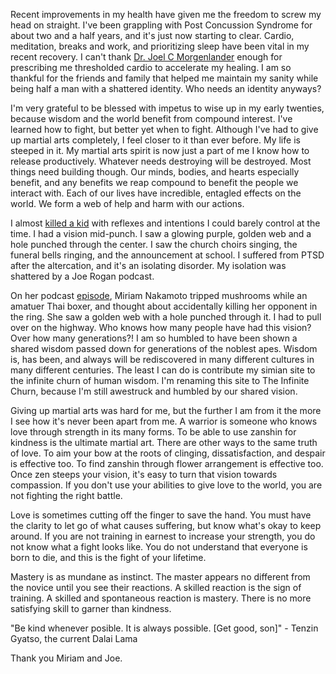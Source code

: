 Recent improvements in my health have given me the freedom to screw my head on straight. I've been grappling with Post Concussion Syndrome for about two and a half years, and it's just now starting to clear. Cardio, meditation, breaks and work, and prioritizing sleep have been vital in my recent recovery. I can't thank [Dr. Joel C Morgenlander][dm] enough for prescribing me thresholded cardio to accelerate my healing. I am so thankful for the friends and family that helped me maintain my sanity while being half a man with a shattered identity. Who needs an identity anyways? 

I'm very grateful to be blessed with impetus to wise up in my early twenties, because wisdom and the world benefit from compound interest. I've learned how to fight, but better yet when to fight. Although I've had to give up martial arts completely, I feel closer to it than ever before. My life is steeped in it. My martial arts spirit is now just a part of me I know how to release productively. Whatever needs destroying will be destroyed. Most things need building though. Our minds, bodies, and hearts especially benefit, and any benefits we reap compound to benefit the people we interact with. Each of our lives have incredible, entagled effects on the world. We form a web of help and harm with our actions. 

I almost [killed a kid][oh] with reflexes and intentions I could barely control at the time. I had a vision mid-punch. I saw a glowing purple, golden web and a hole punched through the center. I saw the church choirs singing, the funeral bells ringing, and the announcement at school. I suffered from PTSD after the altercation, and it's an isolating disorder. My isolation was shattered by a Joe Rogan podcast. 

On her podcast [episode][mk], Miriam Nakamoto tripped mushrooms while an amatuer Thai boxer, and thought about accidentally killing her opponent in the ring. She saw a golden web with a hole punched through it. I had to pull over on the highway. Who knows how many people have had this vision? Over how many generations?! I am so humbled to have been shown a shared wisdom passed down for generations of the noblest apes. Wisdom is, has been, and always will be rediscovered in many different cultures in many different centuries. The least I can do is contribute my simian site to the infinite churn of human wisdom. I'm renaming this site to The Infinite Churn, because I'm still awestruck and humbled by our shared vision. 

Giving up martial arts was hard for me, but the further I am from it the more I see how it's never been apart from me. A warrior is someone who knows love through strength in its many forms. To be able to use zanshin for kindness is the ultimate martial art. There are other ways to the same truth of love. To aim your bow at the roots of clinging, dissatisfaction, and despair is effective too. To find zanshin through flower arrangement is effective too. Once zen steeps your vision, it's easy to turn that vision towards compassion. If you don't use your abilities to give love to the world, you are not fighting the right battle. 

Love is sometimes cutting off the finger to save the hand. You must have the clarity to let go of what causes suffering, but know what's okay to keep around. If you are not training in earnest to increase your strength, you do not know what a fight looks like. You do not understand that everyone is born to die, and this is the fight of your lifetime. 

Mastery is as mundane as instinct. The master appears no different from the novice until you see their reactions. A skilled reaction is the sign of training. A skilled and spontaneous reaction is mastery. There is no more satisfying skill to garner than kindness. 

"Be kind whenever posible. It is always possible. [Get good, son]" - Tenzin Gyatso, the current Dalai Lama

Thank you Miriam and Joe.

[dm]:https://www.dukehealth.org/find-doctors-physicians/joel-c-morgenlander-md
[oh]:https://uklineale.github.io/2017/03/16/on-homicide.html
[mk]:https://youtu.be/5RpDSAFurY4?t=97
